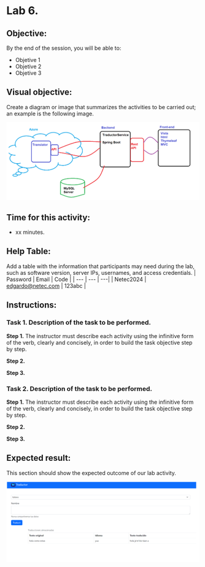 # Lab 6. 

## Objective:
By the end of the session, you will be able to:
- Objetive 1
- Objetive 2
- Objetive 3

## Visual objective: 
Create a diagram or image that summarizes the activities to be carried out; an example is the following image.

![diagrama1](../images/img1.png)

## Time for this activity:
- xx minutes.

## Help Table:
Add a table with the information that participants may need during the lab, such as software version, server IPs, usernames, and access credentials.
| Password | Email | Code |
| --- | --- | ---|
| Netec2024 | edgardo@netec.com | 123abc |

## Instructions: 
<!-- Provide detailed steps on how to configure and manage systems, implement software solutions, perform security testing, or any other practical scenario relevant to the field of Information Technology -->

### Task 1. Description of the task to be performed.

**Step 1.** The instructor must describe each activity using the infinitive form of the verb, clearly and concisely, in order to build the task objective step by step.

**Step 2.** <!-- Add instruction, e.g., "To configure the network interface with the assigned IP address." -->

**Step 3.** <!-- Add instruction, e.g., "To verify connectivity by executing ping commands to the server." -->


### Task 2. Description of the task to be performed.

**Step 1.** The instructor must describe each activity using the infinitive form of the verb, clearly and concisely, in order to build the task objective step by step.

**Step 2.** <!-- Add instruction, e.g., "To configure the network interface with the assigned IP address." -->

**Step 3.** <!-- Add instruction, e.g., "To verify connectivity by executing ping commands to the server." -->

## Expected result:

This section should show the expected outcome of our lab activity.

![imagen resultado](../images/img3.png)
